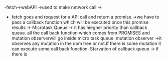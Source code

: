 -fetch->webAPI ->used to make network call  ->
- fetch goes and request for a API call and return a promise.->we have to pass a callback function which will be executed once this promise results -> 
Microtask Queue -> it has hiegher priority than callback queue.
all the call back function which comes from PROMISES and mutation observerwill go inside micro task queue.
mutation observer ->it observes any mutation in the dom tree or not.if there is some mutation it can execute some call back function.
Starvation of callback queue -> if there is 